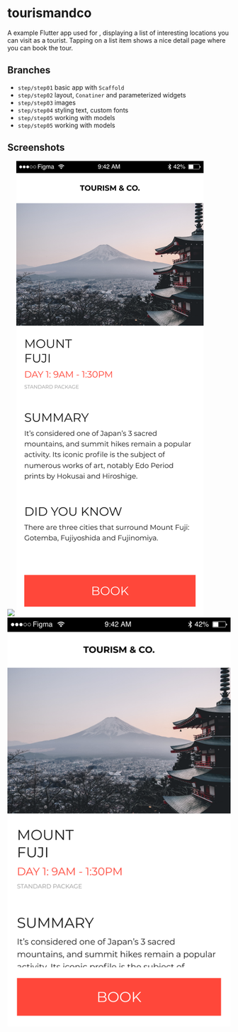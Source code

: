 # tourismandco

A example Flutter app used for [](https://fluttercrashcourse.com), displaying a list of interesting locations you can visit as a tourist. Tapping on a list item shows a nice detail page where you can book the tour.

## Branches

- `step/step01` basic app with `Scaffold`
- `step/step02` layout, `Conatiner` and parameterized widgets
- `step/step03` images
- `step/step04` styling text, custom fonts
- `step/step05` working with models
- `step/step05` working with models

## Screenshots

![](Location&#32;List.png)
![](Location&#32;Detail.png)
![](Location&#32;Detail-1.png)

